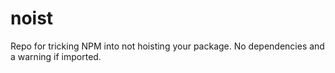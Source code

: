 # noist
Repo for tricking NPM into not hoisting your package. No dependencies and a warning if imported.
